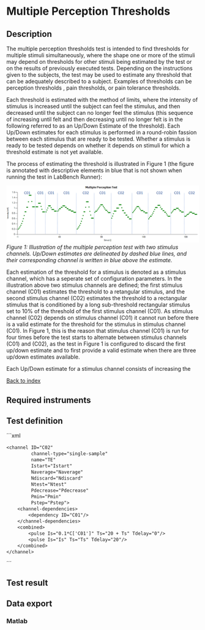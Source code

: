 # Multiple Perception Thresholds

## Description

The multiple perception thresholds test is intended to find thresholds for multiple stimuli simultaneously, where the shape one or more of the stimuli may depend on thresholds for other stimuli being estimated by the test or on the results of previously executed tests. Depending on the instructions given to the subjects, the test may be used to estimate any threshold that can be adequately described to a subject. Examples of thresholds can be perception thresholds , pain thresholds, or pain tolerance thresholds.

Each threshold is estimated with the method of limits, where the intensity of stimulus is increased until the subject can feel the stimulus, and then decreased until the subject can no longer feel the stimulus (this sequence
of increasing until felt and then decreasing until no longer felt is in the following referred to as an Up/Down Estimate of the threshold). Each Up/Down estimates for each stimulus is performed in a round-robin fassion between each stimulus that are ready to be tested. Whether a stimulus is ready to be tested depends on whether it depends on stimuli for which a threshold estimate is not yet available.

The process of estimating the threshold is illustrated in Figure 1 (the  figure is annotated with descriptive elements in blue that is not shown when running the test in LabBench Runner):

![Method of Limits][mol]
*Figure 1: Illustration of the multiple perception test with two stimulus channels. Up/Down estimates are delineated by dashed blue lines, and their corresponding channel is written in blue above the estimate.*

Each estimation of the threshold for a stimulus is denoted as a stimulus channel, which has a seperate set of configuration parameters. In the illustration above two stimulus channels are defined; the first stimulus channel (C01) estimates the threshold to a retangular stimulus, and the second stimulus channel (C02) estimates the threshold to a rectangular stimulus that is conditioned by a long sub-threshold rectangular stimulus set to 10% of the threshold of the first stimulus channel (C01). As stimulus channel (C02) depends on stimulus channel (C01) it cannot run before there is a valid estimate for the threshold for
the stimulus in stimulus channel (C01). In Figure 1, this is the reason that stimulus channel (C01) is run for four times before the test starts to alternate between stimulus channels (C01) and (C02), as the test in Figure 1 is configured to discard the first up/down estimate and to first provide a valid estimate when there are three up/down estimates available.

Each Up/Down estimate for a stimulus channel consists of increasing the 

[Back to index](index.html)

## Required instruments

## Test definition

´´´xml
<multiple-perception-thresholds ID="T1" 
                                name="Multiple Perception Test"    response-algorithm="click-and-release">
    <update-rate-deterministic value="2000" />
    <dependencies />
    <channel ID="C01"
             channel-type="contineous"
             name="Rect"
             Istart="Istart"
             Naverage="Naverage"
             Ndiscard="Ndiscard"
             Ntest="Ntest"
             Pdecrease="Pdecrease"
             Pmin="Pmin"
             Pstep="Pstep">
        <channel-dependencies />
        <pulse Is="Is" Ts="Ts" Tdelay="0"/>
    </channel>

    <channel ID="C02"
             channel-type="single-sample"
             name="TE"
             Istart="Istart"
             Naverage="Naverage"
             Ndiscard="Ndiscard"
             Ntest="Ntest"
             Pdecrease="Pdecrease"
             Pmin="Pmin"
             Pstep="Pstep">
        <channel-dependencies>
            <dependency ID="C01"/>
        </channel-dependencies>
        <combined>
            <pulse Is="0.1*C['C01']" Ts="20 + Ts" Tdelay="0"/>
            <pulse Is="Is" Ts="Ts" Tdelay="20"/>
        </combined>
    </channel>
</multiple-perception-thresholds>
´´´

## Test result

## Data export

### Matlab

[mol]: img/MethodOfLimits.png "Method Of Limits"

